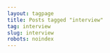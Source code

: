 ```yaml
---
layout: tagpage
title: Posts tagged "interview"
tag: interview
slug: interview
robots: noindex
---
```

